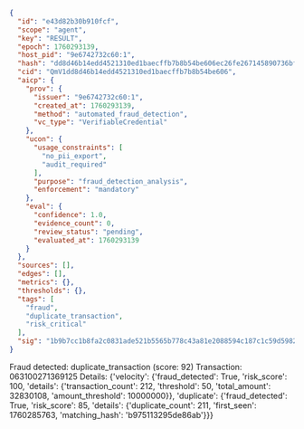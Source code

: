 ```json
{
  "id": "e43d82b30b910fcf",
  "scope": "agent",
  "key": "RESULT",
  "epoch": 1760293139,
  "host_pid": "9e6742732c60:1",
  "hash": "dd8d46b14edd4521310ed1baecffb7b8b54be606ec26fe267145890736bf760b",
  "cid": "QmV1dd8d46b14edd4521310ed1baecffb7b8b54be606",
  "aicp": {
    "prov": {
      "issuer": "9e6742732c60:1",
      "created_at": 1760293139,
      "method": "automated_fraud_detection",
      "vc_type": "VerifiableCredential"
    },
    "ucon": {
      "usage_constraints": [
        "no_pii_export",
        "audit_required"
      ],
      "purpose": "fraud_detection_analysis",
      "enforcement": "mandatory"
    },
    "eval": {
      "confidence": 1.0,
      "evidence_count": 0,
      "review_status": "pending",
      "evaluated_at": 1760293139
    }
  },
  "sources": [],
  "edges": [],
  "metrics": {},
  "thresholds": {},
  "tags": [
    "fraud",
    "duplicate_transaction",
    "risk_critical"
  ],
  "sig": "1b9b7cc1b8fa2c0831ade521b5565b778c43a81e2088594c187c1c59d598229d"
}
```

Fraud detected: duplicate_transaction (score: 92)
Transaction: 063100271369125
Details: {'velocity': {'fraud_detected': True, 'risk_score': 100, 'details': {'transaction_count': 212, 'threshold': 50, 'total_amount': 32830108, 'amount_threshold': 10000000}}, 'duplicate': {'fraud_detected': True, 'risk_score': 85, 'details': {'duplicate_count': 211, 'first_seen': 1760285763, 'matching_hash': 'b975113295de86ab'}}}